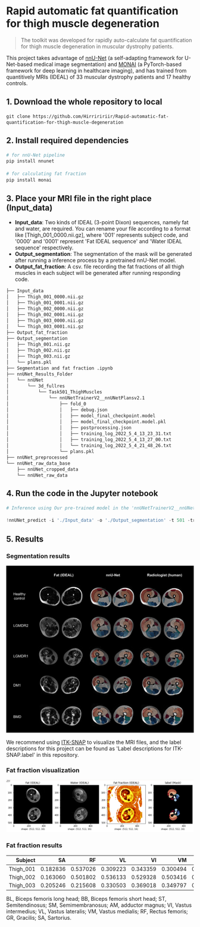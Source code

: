 # Rapid automatic fat quantification for thigh muscle degeneration 

> The toolkit was developed for rapidly auto-calculate fat quantification for thigh muscle degeneration in muscular dystrophy patients. 

This project takes advantage of [nnU-Net](https://github.com/MIC-DKFZ/nnUNet) (a self-adapting framework for U-Net-based medical image segmentation) and [MONAI](https://monai.io/) (a PyTorch-based framework for deep learning in healthcare imaging), and has trained from quantitively MRIs (IDEAL) of 33 muscular dystrophy patients and 17 healthy controls. 

## 1. Download the whole repository to local

```
git clone https://github.com/Hirriririir/Rapid-automatic-fat-quantification-for-thigh-muscle-degeneration
```

## 2. Install required dependencies

```python
# for nnU-Net pipeline
pip install nnunet

# for calculating fat fraction
pip install monai
```

## 3. Place your MRI file in the right place (Input_data)

- **Input_data**: Two kinds of IDEAL (3-point Dixon) sequences, namely fat and water, are required. You can rename your file according to a format like [Thigh_001_0000.nii.gz], where '001' represents subject code, and '0000' and '0001' represent 'Fat IDEAL sequence' and 'Water IDEAL sequence' respectively.
- **Output_segmentation**: The segmentation of the mask will be generated after running a inference process by a pretrained nnU-Net model.
- **Output_fat_fraction**: A csv. file recording the fat fractions of all thigh muscles in  each subject will be generated after running responding code. 

```
├── Input_data
│   ├── Thigh_001_0000.nii.gz
│   ├── Thigh_001_0001.nii.gz
│   ├── Thigh_002_0000.nii.gz
│   ├── Thigh_002_0001.nii.gz
│   ├── Thigh_003_0000.nii.gz
│   └── Thigh_003_0001.nii.gz
├── Output_fat_fraction
├── Output_segmentation
│   ├── Thigh_001.nii.gz
│   ├── Thigh_002.nii.gz
│   ├── Thigh_003.nii.gz
│   └── plans.pkl
├── Segmentation and fat fraction .ipynb
├── nnUNet_Results_Folder
│   └── nnUNet
│       └── 3d_fullres
│           └── Task501_ThighMuscles
│               └── nnUNetTrainerV2__nnUNetPlansv2.1
│                   ├── fold_0
│                   │   ├── debug.json
│                   │   ├── model_final_checkpoint.model
│                   │   ├── model_final_checkpoint.model.pkl
│                   │   ├── postprocessing.json
│                   │   ├── training_log_2022_5_4_13_23_31.txt
│                   │   ├── training_log_2022_5_4_13_27_00.txt
│                   │   └── training_log_2022_5_4_21_48_26.txt
│                   └── plans.pkl
├── nnUNet_preprocessed
└── nnUNet_raw_data_base
    ├── nnUNet_cropped_data
    └── nnUNet_raw_data
```

## 4. Run the code in the Jupyter notebook

```python
# Inference using Our pre-trained model in the 'nnUNetTrainerV2__nnUNetPlansv2.1' dictionary

!nnUNet_predict -i './Input_data' -o './Output_segmentation' -t 501 -tr nnUNetTrainerV2 -m 3d_fullres
```

## 5. Results

### Segmentation results

![](https://raw.githubusercontent.com/Cpresident/fopi/main/Model%20demo%20fig-01.png)

We recommend using [ITK-SNAP](http://www.itksnap.org/) to visualize the MRI files, and the label descriptions for this project can be found as 'Label descriptions for ITK-SNAP.label' in this repository.

### Fat fraction visualization

![](https://raw.githubusercontent.com/Cpresident/fopi/main/20220504230640.png)

### Fat fraction results

|   Subject |       SA |       RF |       VL |       VI |       VM |       AM |       GR |       BL |       ST |       SM |       BB |
| --------: | -------: | -------: | -------: | -------: | -------: | -------: | -------: | -------: | -------: | -------: | -------: |
| Thigh_001 | 0.182836 | 0.537026 | 0.309223 | 0.343359 | 0.300494 | 0.648822 | 0.235308 | 0.639768 | 0.649394 | 0.617633 | 0.418268 |
| Thigh_002 | 0.163060 | 0.501802 | 0.536133 | 0.529328 | 0.503416 | 0.405981 | 0.118544 | 0.618817 | 0.542495 | 0.672286 | 0.156817 |
| Thigh_003 | 0.205246 | 0.215608 | 0.330503 | 0.369018 | 0.349797 | 0.224268 | 0.127358 | 0.325287 | 0.201906 | 0.266562 | 0.198464 |

BL, Biceps femoris long head; BB, Biceps femoris short head; ST, Semitendinosus; SM, Semimembranosus; AM, adductor magnus; VI, Vastus intermedius; VL, Vastus lateralis; VM, Vastus medialis; RF, Rectus femoris; GR, Gracilis; SA, Sartorius.
